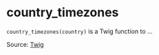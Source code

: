 # country_timezones

`country_timezones(country)` is a Twig function to ...


Source: [Twig](https://twig.symfony.com/country_timezones)